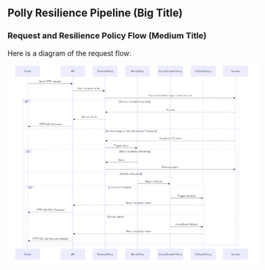 ## Polly Resilience Pipeline (Big Title)

### Request and Resilience Policy Flow (Medium Title)

Here is a diagram of the request flow:

![Polly Sequence Diagram](diagram.png)
